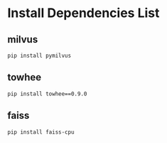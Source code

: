 # Install Dependencies List

## milvus
```
pip install pymilvus
```

## towhee
```
pip install towhee==0.9.0
```

## faiss
```
pip install faiss-cpu
```